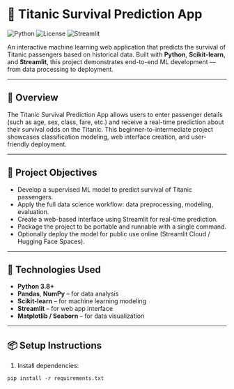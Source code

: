 # 🚢 Titanic Survival Prediction App

![Python](https://img.shields.io/badge/Python-3.8+-blue?logo=python)
![License](https://img.shields.io/badge/License-MIT-green.svg)
![Streamlit](https://img.shields.io/badge/Streamlit-Enabled-orange?logo=streamlit)

An interactive machine learning web application that predicts the survival of Titanic passengers based on historical data. Built with **Python**, **Scikit-learn**, and **Streamlit**, this project demonstrates end-to-end ML development — from data processing to deployment.

---

## 📌 Overview

The Titanic Survival Prediction App allows users to enter passenger details (such as age, sex, class, fare, etc.) and receive a real-time prediction about their survival odds on the Titanic. This beginner-to-intermediate project showcases classification modeling, web interface creation, and user-friendly deployment.

---

## 🎯 Project Objectives

- Develop a supervised ML model to predict survival of Titanic passengers.
- Apply the full data science workflow: data preprocessing, modeling, evaluation.
- Create a web-based interface using Streamlit for real-time prediction.
- Package the project to be portable and runnable with a single command.
- Optionally deploy the model for public use online (Streamlit Cloud / Hugging Face Spaces).

---

## 🧰 Technologies Used

- **Python 3.8+**
- **Pandas**, **NumPy** – for data analysis
- **Scikit-learn** – for machine learning modeling
- **Streamlit** – for web app interface
- **Matplotlib / Seaborn** – for data visualization

---

## 📦 Setup Instructions

1. Install dependencies:
```bash/Powershell
pip install -r requirements.txt
